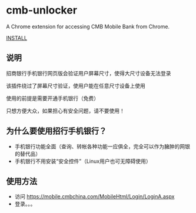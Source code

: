 cmb-unlocker
============

A Chrome extension for accessing CMB Mobile Bank from Chrome.

[INSTALL](https://chrome.google.com/webstore/detail/cmb-unlocker/dpmennfdohdabeppogbghafneoadidla "Chrome Web Store")

## 说明

招商银行手机银行网页版会验证用户屏幕尺寸，使得大尺寸设备无法登录

该插件绕过了屏幕尺寸验证，使用户能在任意尺寸设备上使用

使用的前提是需要开通手机银行（免费）

只想方便大众，如果担心有安全问题，请不要使用！

## 为什么要使用招行手机银行？

* 手机银行功能全面（查询、转帐各种功能一应俱全，完全可以作为臃肿的网银的替代品）
* 手机银行不用安装“安全控件”（Linux用户也可无障碍使用）

## 使用方法

* 访问 https://mobile.cmbchina.com/MobileHtml/Login/LoginA.aspx
* 登录。。。

